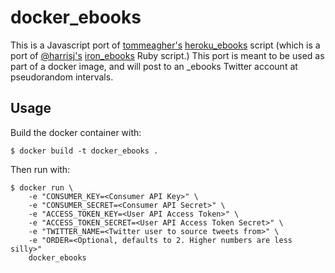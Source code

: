 # docker_ebooks

This is a Javascript port of [tommeagher's](https://github.com/tommeagher) [heroku_ebooks](https://github.com/tommeagher/heroku_ebooks) script (which is a port of [@harrisj's](https://twitter.com/harrisj) [iron_ebooks](https://github.com/harrisj/iron_ebooks/) Ruby script.) This port is meant to be used as part of a docker image, and will post to an _ebooks Twitter account at pseudorandom intervals.

## Usage

Build the docker container with:

```
$ docker build -t docker_ebooks .
```

Then run with:

```
$ docker run \
    -e "CONSUMER_KEY=<Consumer API Key>" \
	-e "CONSUMER_SECRET=<Consumer API Secret>" \
	-e "ACCESS_TOKEN_KEY=<User API Access Token>" \
	-e "ACCESS_TOKEN_SECRET=<User API Access Token Secret>" \
	-e "TWITTER_NAME=<Twitter user to source tweets from>" \
	-e "ORDER=<Optional, defaults to 2. Higher numbers are less silly>"
	docker_ebooks
```
